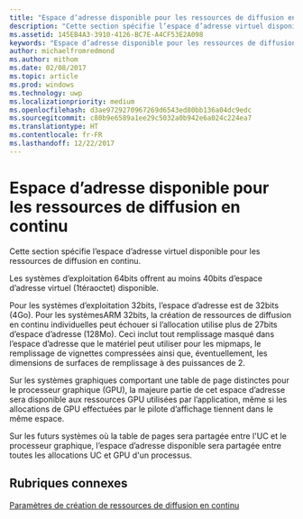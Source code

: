 ```yaml
---
title: "Espace d’adresse disponible pour les ressources de diffusion en continu"
description: "Cette section spécifie l’espace d’adresse virtuel disponible pour les ressources de diffusion en continu."
ms.assetid: 145EB4A3-3910-4126-BC7E-A4CF53E2A098
keywords: "Espace d’adresse disponible pour les ressources de diffusion en continu"
author: michaelfromredmond
ms.author: mithom
ms.date: 02/08/2017
ms.topic: article
ms.prod: windows
ms.technology: uwp
ms.localizationpriority: medium
ms.openlocfilehash: d3ae9729270967269d6543ed80bb136a04dc9edc
ms.sourcegitcommit: c80b9e6589a1ee29c5032a0b942e6a024c224ea7
ms.translationtype: HT
ms.contentlocale: fr-FR
ms.lasthandoff: 12/22/2017
---
```

# <a name="address-space-available-for-streaming-resources"></a>Espace d’adresse disponible pour les ressources de diffusion en continu


Cette section spécifie l’espace d’adresse virtuel disponible pour les ressources de diffusion en continu.

Les systèmes d’exploitation 64bits offrent au moins 40bits d’espace d’adresse virtuel (1téraoctet) disponible.

Pour les systèmes d’exploitation 32bits, l’espace d’adresse est de 32bits (4Go). Pour les systèmesARM 32bits, la création de ressources de diffusion en continu individuelles peut échouer si l’allocation utilise plus de 27bits d’espace d’adresse (128Mo). Ceci inclut tout remplissage masqué dans l’espace d’adresse que le matériel peut utiliser pour les mipmaps, le remplissage de vignettes compressées ainsi que, éventuellement, les dimensions de surfaces de remplissage à des puissances de 2.

Sur les systèmes graphiques comportant une table de page distinctes pour le processeur graphique (GPU), la majeure partie de cet espace d’adresse sera disponible aux ressources GPU utilisées par l’application, même si les allocations de GPU effectuées par le pilote d’affichage tiennent dans le même espace.

Sur les futurs systèmes où la table de pages sera partagée entre l'UC et le processeur graphique, l’espace d’adresse disponible sera partagée entre toutes les allocations UC et GPU d'un processus.

## <a name="span-idrelated-topicsspanrelated-topics"></a><span id="related-topics"></span>Rubriques connexes


[Paramètres de création de ressources de diffusion en continu](streaming-resource-creation-parameters.md)

 

 




